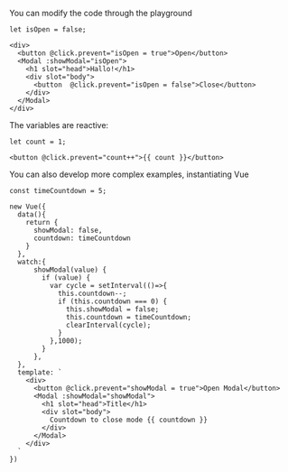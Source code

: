 You can modify the code through the playground

    let isOpen = false;

    <div>
      <button @click.prevent="isOpen = true">Open</button>
      <Modal :showModal="isOpen">
        <h1 slot="head">Hallo!</h1>
        <div slot="body">
          <button  @click.prevent="isOpen = false">Close</button>
        </div>
      </Modal>
    </div>

The variables are reactive:

    let count = 1;

    <button @click.prevent="count++">{{ count }}</button>

You can also develop more complex examples, instantiating Vue

    const timeCountdown = 5;

    new Vue({
      data(){
        return {
          showModal: false,
          countdown: timeCountdown
        }
      },
      watch:{
          showModal(value) {
            if (value) {
              var cycle = setInterval(()=>{
                this.countdown--;
                if (this.countdown === 0) {
                  this.showModal = false;
                  this.countdown = timeCountdown;
                  clearInterval(cycle);
                }
              },1000);
            }
          },
      },
      template: `
        <div>
          <button @click.prevent="showModal = true">Open Modal</button>
          <Modal :showModal="showModal">
            <h1 slot="head">Title</h1>
            <div slot="body">
              Countdown to close mode {{ countdown }}
            </div>
          </Modal>
        </div>
      `
    })
